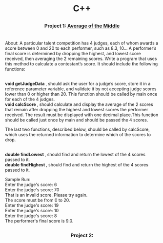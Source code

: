 # <p align = center> C++ </p>

## <p align = center> <font size ='3'> <b> Project 1: [Average of the Middle](https://github.com/qilin2/projects/blob/main/cpp/middle_avg/middle_middle_middle.cpp) </b> </font> </p>
<br> About:
A particular talent competition has 4 judges, each of whom awards a score between 0 and 20 to each performer, such as 8.3, 10... A performer’s final score is determined by dropping the highest, and lowest score received, then averaging the 2 remaining scores. Write a program that uses this method to calculate a contestant’s score. It should include the following functions:

<br> <b> void getJudgeData </b>, should ask the user for a judge’s score, store it in a reference parameter variable, and validate it by not accepting judge scores lower than 0 or higher than 20. This function should be called by main once for each of the 4 judges.
<br> <b> void calcScore </b>, should calculate and display the average of the 2 scores that remain after dropping the highest and lowest scores the performer received. The result must be displayed with one decimal place.This function should be called just once by main and should be passed the 4 scores.

The last two functions, described below, should be called by calcScore, which uses the returned information to determine which of the scores to drop.

<br> <b> double findLowest </b>, should find and return the lowest of the 4 scores passed to it.
<br> <b> double findHighest </b>, should find and return the highest of the 4 scores passed to it. 

Sample Run:
<br> Enter the judge's score: 6
<br> Enter the judge's score: 70
<br> That is an invalid score. Please try again.
<br> The score must be from 0 to 20.
<br> Enter the judge's score: 19
<br> Enter the judge's score: 10
<br> Enter the judge's score: 8
<br> The performer's final score is 9.0.


## <p align = center> <font size ='3'> <b> Project 2: []() </b> </font> </p>
